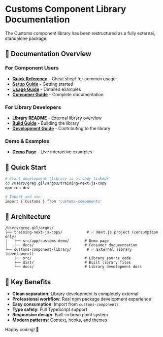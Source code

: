 # Customs Component Library Documentation

The Customs component library has been restructured as a fully external, standalone package.

## 📖 Documentation Overview

### For Component Users

- **[Quick Reference](./customs-quick-reference.md)** - Cheat sheet for common usage
- **[Setup Guide](./customs-setup-guide.md)** - Getting started
- **[Usage Guide](./customs-usage.md)** - Detailed examples
- **[Consumer Guide](./customs-consumer-guide.md)** - Complete documentation

### For Library Developers

- **[Library README](../../customs-component-library/README.md)** - External library overview
- **[Build Guide](../../customs-component-library/docs/build-guide.md)** - Building the library
- **[Development Guide](../../customs-component-library/docs/development-guide.md)** - Contributing to the library

### Demo & Examples

- **[Demo Page](/customs-demo)** - Live interactive examples

## 🚀 Quick Start

```bash
# Start development (library is already linked)
cd /Users/greg.gil/argos/training-next-js-copy
npm run dev

# Import and use
import { Customs } from 'customs-components'
```

## 📁 Architecture

```
/Users/greg.gil/argos/
├── training-next-js-copy/           # ✅ Next.js project (consumption only)
│   ├── src/app/customs-demo/       # Demo page
│   └── docs/                       # Consumer documentation
└── customs-component-library/       # ✅ External library (development)
    ├── src/                        # Library source code
    ├── dist/                       # Built library files
    └── docs/                       # Library development docs
```

## 🎯 Key Benefits

- **Clean separation**: Library development is completely external
- **Professional workflow**: Real npm package development experience
- **Easy consumption**: Import from `customs-components`
- **Type safety**: Full TypeScript support
- **Responsive design**: Built-in breakpoint system
- **Modern patterns**: Context, hooks, and themes

Happy coding! 🚀
